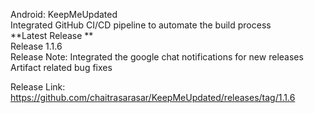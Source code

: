 Android: KeepMeUpdated  
Integrated GitHub CI/CD pipeline to automate the build process  
**Latest Release **  
Release 1.1.6   
Release Note: Integrated the google chat notifications for new releases  
              Artifact related bug fixes     

Release Link: https://github.com/chaitrasarasar/KeepMeUpdated/releases/tag/1.1.6


